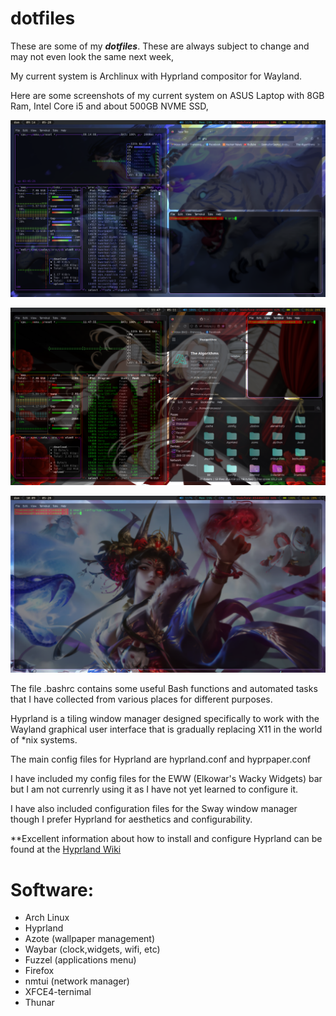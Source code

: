 # dotfiles

These are some of my ***dotfiles***. These are always subject to change and may not even look the same next week, 

My current system is Archlinux with Hyprland compositor for Wayland.

Here are some screenshots of my current system on ASUS Laptop with 8GB Ram, Intel Core i5 and about 500GB NVME SSD,

![screenshot](https://github.com/Francesco601/dotfiles/blob/main/20230528_09h14m09s_grim.png)

![Screenshot](https://github.com/Francesco601/dotfiles/blob/main/20230511_11h47m56s_grim.png)

![Screenshot](https://github.com/Francesco601/dotfiles/blob/main/20230528_10h09m40s_grim.png)

The file .bashrc contains some useful Bash functions and automated tasks that I have collected from various places for different purposes.

Hyprland is a tiling window manager designed specifically to work with the Wayland graphical user interface that is gradually replacing X11 in the world of *nix systems.

The main config files for Hyprland are hyprland.conf and hyprpaper.conf

I have included my config files for the EWW (Elkowar's Wacky Widgets) bar but I am not currenrly using it as I have not yet learned to configure it.

I have also included configuration files for the Sway window manager though I prefer Hyprland for aesthetics and configurability.

**Excellent information about how to install and configure Hyprland can be found at the [Hyprland Wiki](https://wiki.hyprland.org/)

# Software:
- Arch Linux
- Hyprland
- Azote (wallpaper management)
- Waybar (clock,widgets, wifi, etc)
- Fuzzel (applications menu)
- Firefox
- nmtui (network manager)
- XFCE4-ternimal 
- Thunar 
